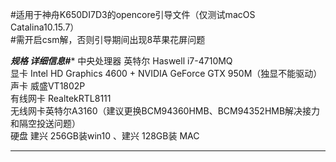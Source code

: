 #适用于神舟K650DI7D3的opencore引导文件（仅测试macOS Catalina10.15.7）  
#需开启csm解，否则引导期间出现8苹果花屏问题  
  
***************************规格	详细信息#****************************
中央处理器	英特尔 Haswell i7-4710MQ  
显卡	Intel HD Graphics 4600 + NVIDIA GeForce GTX 950M（独显不能驱动）  
声卡	威盛VT1802P  
有线网卡	RealtekRTL8111  
无线网卡英特尔A3160（建议更换BCM94360HMB、BCM94352HMB解决接力和隔空投送问题）  
硬盘	建兴 256GB装win10 、建兴 128GB装 MAC  
********************************************************************

